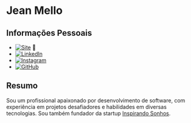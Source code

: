 # Jean Mello

## Informações Pessoais
- [![Site](https://img.shields.io/badge/Site-jeanmello.com-brightgreen)](https://www.jeanmello.com) 🔗
- [![LinkedIn](https://img.shields.io/badge/LinkedIn-jean--mello--12261027-blue)](https://www.linkedin.com/in/jean-mello-12261027/)
- [![Instagram](https://img.shields.io/badge/Instagram-jean.mello.3-orange)](https://www.instagram.com/jean.mello.3/)
- [![GitHub](https://img.shields.io/badge/GitHub-jeanmello33-green)](https://github.com/jeanmello33)

## Resumo
Sou um profissional apaixonado por desenvolvimento de software, com experiência em projetos desafiadores e habilidades em diversas tecnologias. Sou também fundador da startup [Inspirando Sonhos](https://inspirandosonhos.com).
